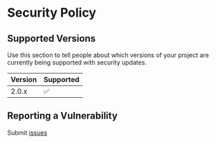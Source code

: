 # Security Policy

## Supported Versions

Use this section to tell people about which versions of your project are
currently being supported with security updates.

| Version | Supported          |
| ------- | ------------------ |
| 2.0.x   | :white_check_mark: |


## Reporting a Vulnerability

Submit [issues](https://github.com/zishang520/socket.io/parsers/socket/v3/issues)
